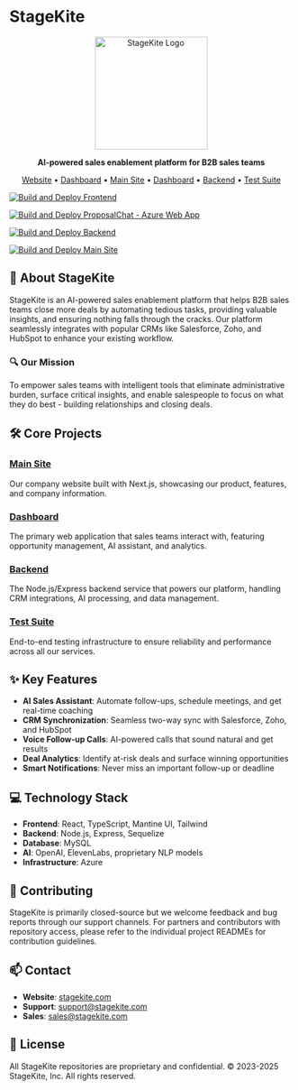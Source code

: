 # StageKite

<p align="center">
  <img src="https://stagekite.com/1.svg" alt="StageKite Logo" width="200"/>
</p>

<p align="center">
  <strong>AI-powered sales enablement platform for B2B sales teams</strong>
</p>

<p align="center">
  <a href="https://stagekite.com">Website</a> •
  <a href="https://app.stagekite.com">Dashboard</a> •
  <a href="https://github.com/StageKite/main-site">Main Site</a> •
  <a href="https://github.com/StageKite/frontend">Dashboard</a> •
  <a href="https://github.com/StageKite/backend">Backend</a> •
  <a href="https://github.com/StageKite/stagekite-test-suite">Test Suite</a>
</p>


[![Build and Deploy Frontend](https://github.com/StageKite/frontend/actions/workflows/main.yml/badge.svg)](https://github.com/StageKite/frontend/actions/workflows/main.yml)

[![Build and Deploy ProposalChat - Azure Web App](https://github.com/StageKite/proposal-chat/actions/workflows/master_proposalchat.yml/badge.svg)](https://github.com/StageKite/proposal-chat/actions/workflows/master_proposalchat.yml)

[![Build and Deploy Backend](https://github.com/StageKite/backend/actions/workflows/main.yml/badge.svg)](https://github.com/StageKite/backend/actions/workflows/main.yml)

[![Build and Deploy Main Site](https://github.com/StageKite/main-site/actions/workflows/main.yml/badge.svg)](https://github.com/StageKite/main-site/actions/workflows/main.yml)

## 🚀 About StageKite

StageKite is an AI-powered sales enablement platform that helps B2B sales teams close more deals by automating tedious tasks, providing valuable insights, and ensuring nothing falls through the cracks. Our platform seamlessly integrates with popular CRMs like Salesforce, Zoho, and HubSpot to enhance your existing workflow.

### 🔍 Our Mission

To empower sales teams with intelligent tools that eliminate administrative burden, surface critical insights, and enable salespeople to focus on what they do best - building relationships and closing deals.

## 🛠️ Core Projects

### [Main Site](https://github.com/StageKite/main-site)
Our company website built with Next.js, showcasing our product, features, and company information.

### [Dashboard](https://github.com/StageKite/frontend)
The primary web application that sales teams interact with, featuring opportunity management, AI assistant, and analytics.

### [Backend](https://github.com/StageKite/backend)
The Node.js/Express backend service that powers our platform, handling CRM integrations, AI processing, and data management.

### [Test Suite](https://github.com/StageKite/stagekite-test-suite)
End-to-end testing infrastructure to ensure reliability and performance across all our services.

## ✨ Key Features

- **AI Sales Assistant**: Automate follow-ups, schedule meetings, and get real-time coaching
- **CRM Synchronization**: Seamless two-way sync with Salesforce, Zoho, and HubSpot
- **Voice Follow-up Calls**: AI-powered calls that sound natural and get results
- **Deal Analytics**: Identify at-risk deals and surface winning opportunities
- **Smart Notifications**: Never miss an important follow-up or deadline

## 💻 Technology Stack

- **Frontend**: React, TypeScript, Mantine UI, Tailwind
- **Backend**: Node.js, Express, Sequelize
- **Database**: MySQL
- **AI**: OpenAI, ElevenLabs, proprietary NLP models
- **Infrastructure**: Azure

## 🤝 Contributing

StageKite is primarily closed-source but we welcome feedback and bug reports through our support channels. For partners and contributors with repository access, please refer to the individual project READMEs for contribution guidelines.

## 📫 Contact

- **Website**: [stagekite.com](https://stagekite.com)
- **Support**: [support@stagekite.com](mailto:support@stagekite.com)
- **Sales**: [sales@stagekite.com](mailto:sales@stagekite.com)

## 📄 License

All StageKite repositories are proprietary and confidential. © 2023-2025 StageKite, Inc. All rights reserved.
